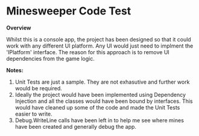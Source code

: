 # Minesweeper Code Test

**Overview**

Whilst this is a console app, the project has been designed so that it could work with any different UI platform. Any UI would just need to implment the 'IPlatform' interface. The reason for this approach is to remove UI dependencies from the game logic. 

**Notes:**

1. Unit Tests are just a sample. They are not exhasutive and further work would be required.
2. Ideally the project would have been implemented using Dependency Injection and all the classes would have been bound by interfaces. This would have cleaned up some of the code and made the Unit Tests easier to write.
3. Debug.WriteLine calls have been left in to help me see where mines have been created and generally debug the app.
